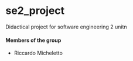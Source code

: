 # se2_project
Didactical project for software engineering 2 unitn

#### Members of the group
* Riccardo Micheletto
